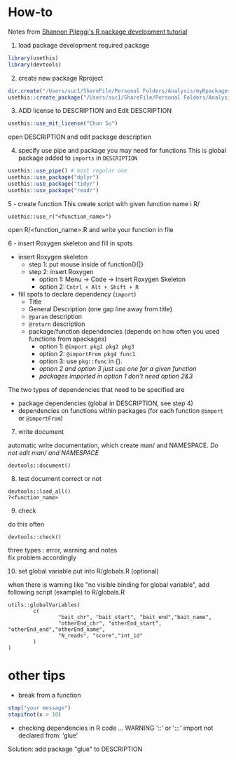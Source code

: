 # How-to
Notes from [Shannon Pileggi's R package development tutorial](https://www.pipinghotdata.com/posts/2020-10-25-your-first-r-package-in-1-hour/#tool-kit)

1. load package development required package

```R
library(usethis)
library(devtools)
```
2. create new package Rproject

```R
dir.create("/Users/suc1/ShareFile/Personal Folders/Analysis/myRpackages/<packageName>")
usethis::create_package("/Users/suc1/ShareFile/Personal Folders/Analysis/myRpackages/<packageName>")
```

3. ADD license to DESCRIPTION and Edit DESCRIPTION

```R
usethis::use_mit_license("Chun Su")
```
open DESCRIPTION and edit package description


4. specify use pipe and package you may need for functions
This is global package added to `imports` in `DESCRIPTION`

```R
usethis::use_pipe() # most regular one
usethis::use_package("dplyr")
usethis::use_package("tidyr")
usethis::use_package("readr")
```

5 - create function
This create script with given function name i R/
```
usethis::use_r("<function_name>")
```
open R/<function_name>.R and write your function in file

6 - insert Roxygen skeleton and fill in spots
- insert Roxygen skeleton
  - step 1: put mouse inside of function(){|}
  - step 2: insert Roxygen
    - option 1: Menu -> Code -> Insert Roxygen Skeleton
    - option 2: `Cntrl + Alt + Shift + R`
- fill spots to declare dependency (`import`)
  - Title
  - General Description (one gap line away from title)
  - `@param` description
  - `@return` description
  - package/function dependencies (depends on how often you used functions from apackages)
    - option 1: `@import pkg1 pkg2 pkg3`
    - option 2: `@importFrom pkg4 func1`
    - option 3: use `pkg::func` in {}.
    - *option 2 and option 3 just use one for a given function*
    - *packages imported in option 1 don't need option 2&3*

The two types of dependencies that need to be specified are
  - package dependencies (global in DESCRIPTION, see step 4)
  - dependencies on functions within packages (for each function `@import` or `@importFrom`)

7. write document

automatic write documentation, which create man/ and NAMESPACE. *Do not edit man/ and NAMESPACE*
```
devtools::document()
```

8. test document correct or not

```
devtools::load_all()
?<function_name>
```

9. check

do this often
```
devtools::check() 
```
three types : error, warning and notes  
fix problem accordingly  

10. set global variable put into R/globals.R (optional)

when there is warning like "no visible binding for global variable",
add following script (example) to R/globals.R

```
utils::globalVariables(
        c(
                "bait_chr", "bait_start", "bait_end","bait_name",
                "otherEnd_chr", "otherEnd_start", "otherEnd_end","otherEnd_name",
                "N_reads", "score","int_id"
        )
)
```

# other tips

- break from a function

```R
stop("your message")
stopifnot(x > 10)
```
- checking dependencies in R code ... WARNING
'::' or ':::' import not declared from: ‘glue’

Solution: add package "glue" to DESCRIPTION

